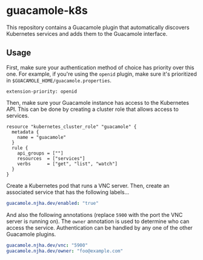 # guacamole-k8s

This repository contains a Guacamole plugin that automatically discovers Kubernetes
services and adds them to the Guacamole interface.

## Usage

First, make sure your authentication method of choice has priority over this one.
For example, if you're using the `openid` plugin, make sure it's prioritized in
`$GUACAMOLE_HOME/guacamole.properties`.

```properties
extension-priority: openid
```

Then, make sure your Guacamole instance has access to the Kubernetes API. This
can be done by creating a cluster role that allows access to services.

```hcl
resource "kubernetes_cluster_role" "guacamole" {
  metadata {
    name = "guacamole"
  }
  rule {
    api_groups = [""]
    resources  = ["services"]
    verbs      = ["get", "list", "watch"]
  }
}
```

Create a Kubernetes pod that runs a VNC server. Then, create an associated service
that has the following labels...

```yaml
guacamole.njha.dev/enabled: "true"
```

And also the following annotations (replace `5900` with the port the VNC server
is running on). The `owner` annotation is used to determine who can access the
service. Authentication can be handled by any one of the other Guacamole plugins.

```yaml
guacamole.njha.dev/vnc: "5900"
guacamole.njha.dev/owner: "foo@example.com"
```
